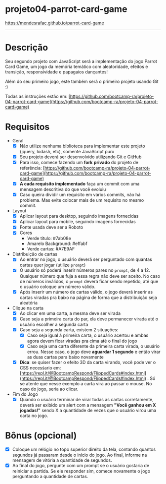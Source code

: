 # projeto04-parrot-card-game

https://mendesrafac.github.io/parrot-card-game

---

# Descrição

Seu segundo projeto com JavaScript será a implementação do jogo Parrot Card Game, um jogo da memória temático com aleatoridade, efeitos e transição, responsividade e papagaios dançantes!

Além do seu primeiro jogo, este também será o primeiro projeto usando Git :)

Todas as instruções estão em: [https://github.com/bootcamp-ra/projeto-04-parrot-card-game](https://github.com/bootcamp-ra/projeto-04-parrot-card-game)

# Requisitos

- Geral
    - [x]  Não utilize nenhuma biblioteca para implementar este projeto (jquery, lodash, etc), somente JavaScript puro
    - [x]  Seu projeto deverá ser desenvolvido utilizando Git e GitHub
    - [x]  Para isso, comece fazendo um **fork** **privado** do projeto de referência: [https://github.com/bootcamp-ra/projeto-04-parrot-card-game](https://github.com/bootcamp-ra/projeto-04-parrot-card-game)
    - [x]  **A cada requisito implementado** faça um commit com uma mensagem descritiva do que você evoluiu
    - [x]  Caso queira dividir um requisito em vários commits, não há problema. Mas evite colocar mais de um requisito no mesmo commit.
- Layout
    - [x]  Aplicar layout para desktop, seguindo imagens fornecidas
    - [x]  Aplicar layout para mobile, seguindo imagens fornecidas
    - [x]  Fonte usada deve ser a Roboto
    - [x]  Cores
        - Verde título: #7ab08e
        - Amarelo Background: #effabf
        - Verde cartas: #A7E9AF
- Distribuição de cartas
    - [x]  Ao entrar no jogo, o usuário deverá ser perguntado com quantas cartas quer jogar (utilize `prompt`)
    - [x]  O usuário só poderá inserir números pares no `prompt`, de 4 a 12. Qualquer número que fuja a essa regra não deve ser aceito. No caso de números inválidos, o `prompt` deverá ficar sendo repetido, até que o usuário coloque um número válido.
    - [x]  Após inserir um número de cartas válido, o jogo deverá inserir as cartas viradas pra baixo na página de forma que a distribuição seja aleatória
- Clique na carta
    - [x]  Ao clicar em uma carta, a mesma deve ser virada
    - [x]  Caso seja a primeira carta do par, ela deve permanecer virada até o usuário escolher a segunda carta
    - [x]  Caso seja a segunda carta, existem 2 situações:
        - [x]  Caso seja igual à primeira carta, o usuário acertou e ambas agora devem ficar viradas pra cima até o final do jogo
        - [x]  Caso seja uma carta diferente da primeira carta virada, o usuário errou. Nesse caso, o jogo deve **aguardar 1 segundo** e então virar as duas cartas para baixo novamente
    - [x]  **Dica**: se quiser fazer o efeito 3D da carta virando, você pode ver o CSS necesśario em: [https://repl.it/@BootcampRespond/FlippedCards#index.html](https://repl.it/@BootcampRespond/FlippedCards#index.html) . Só se atente que nesse exemplo a carta vira ao passar o mouse. No caso do jogo, seria ao clicar.
- Fim do Jogo
    - [x]  Quando o usuário terminar de virar todas as cartas corretamente, deverá ser exibido um alert com a mensagem **"Você ganhou em X jogadas!"** sendo X a quantidade de vezes que o usuário virou uma carta no jogo.

# Bônus (opcional)

- [x]  Coloque um relógio no topo superior direito da tela, contando quantos segundos já passaram desde o início do jogo. Ao final, informe na mensagem de vitória a quantidade de segundos.
- [x]  Ao final do jogo, pergunte com um prompt se o usuário gostaria de reiniciar a partida. Se ele responder sim, comece novamente o jogo perguntando a quantidade de cartas.
